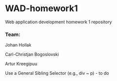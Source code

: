 # WAD-homework1
Web application development homework 1 repository

### Team:

Johan Hollak

Carl-Christjan Bogoslovski

Artur Kreegipuu


Use a General Sibling Selector (e.g., div ~ p) - to do 
